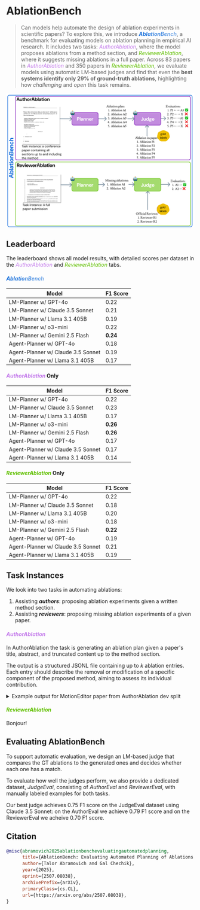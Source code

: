 <style type="text/css">
.ablationbench {
  background: linear-gradient(to right, #0C69DA,rgb(129, 176, 233));
  -webkit-text-fill-color: transparent;
  -webkit-background-clip: text;
  font-weight: bold;
  font-style: italic;
}

.authorablation {
  background: linear-gradient(to right, rgb(196, 124, 235),rgb(196, 124, 235));
  -webkit-text-fill-color: transparent;
  -webkit-background-clip: text;
  font-style: italic;
}

.reviewerablation {
  background: linear-gradient(to right, #60BF00, #60BF00);
  -webkit-text-fill-color: transparent;
  -webkit-background-clip: text;
  font-style: italic;
}
</style>
# AblationBench


> Can models help automate the design of ablation experiments in scientific papers? To explore this, we introduce <span class="ablationbench">AblationBench</span>, a benchmark for evaluating models on ablation planning in empirical AI research. It includes two tasks: <span class="authorablation">AuthorAblation</span>, where the model proposes ablations from a method section, and <span class="reviewerablation">ReviewerAblation</span>, where it suggests missing ablations in a full paper. Across 83 papers in <span class="authorablation">AuthorAblation</span> and 350 papers in <span class="reviewerablation">ReviewerAblation</span>, we evaluate models using automatic LM-based judges and find that even the **best systems identify only 29% of ground-truth ablations**, highlighting how *challenging* and *open* this task remains.

<center><img src="_media/figure1.png" alt="fig1"/></center>

## Leaderboard

The leaderboard shows all model results, with detailed scores per dataset in the <span class="authorablation">AuthorAblation</span> and <span class="reviewerablation">ReviewerAblation</span> tabs.

<!-- tabs:start -->

#### **<span class="ablationbench">AblationBench</span>**

| Model                             | F1 Score |
|----------------------------------|----------|
| LM-Planner w/ GPT-4o             | 0.22     |
| LM-Planner w/ Claude 3.5 Sonnet  | 0.21     |
| LM-Planner w/ Llama 3.1 405B     | 0.19     |
| LM-Planner w/ o3-mini            | 0.22     |
| LM-Planner w/ Gemini 2.5 Flash   | **0.24**     |
| Agent-Planner w/ GPT-4o          | 0.18     |
| Agent-Planner w/ Claude 3.5 Sonnet | 0.19   |
| Agent-Planner w/ Llama 3.1 405B  | 0.17     |

#### **<span class="authorablation">AuthorAblation</span> Only**

| Model                             | F1 Score |
|----------------------------------|----------|
| LM-Planner w/ GPT-4o             | 0.22     |
| LM-Planner w/ Claude 3.5 Sonnet  | 0.23     |
| LM-Planner w/ Llama 3.1 405B     | 0.17     |
| LM-Planner w/ o3-mini            | **0.26**     |
| LM-Planner w/ Gemini 2.5 Flash   | **0.26**     |
| Agent-Planner w/ GPT-4o          | 0.17     |
| Agent-Planner w/ Claude 3.5 Sonnet | 0.17   |
| Agent-Planner w/ Llama 3.1 405B  | 0.14     |


#### **<span class="reviewerablation">ReviewerAblation</span> Only**

| Model                             | F1 Score |
|----------------------------------|----------|
| LM-Planner w/ GPT-4o             | 0.22     |
| LM-Planner w/ Claude 3.5 Sonnet  | 0.18     |
| LM-Planner w/ Llama 3.1 405B     | 0.20     |
| LM-Planner w/ o3-mini            | 0.18     |
| LM-Planner w/ Gemini 2.5 Flash   | **0.22**     |
| Agent-Planner w/ GPT-4o          | 0.19     |
| Agent-Planner w/ Claude 3.5 Sonnet | 0.21   |
| Agent-Planner w/ Llama 3.1 405B  | 0.19     |


<!-- tabs:end -->


## Task Instances

We look into two tasks in automating ablations: 
1. Assisting ***authors***: proposing ablation experiments given a written method section.
2. Assisting ***reviewers***: proposing missing ablation experiments of a given paper.

<!-- tabs:start -->

#### **<span class="authorablation">AuthorAblation</span>**

In AuthorAblation the task is generating an ablation plan given a paper's title, abstract, and truncated content up to the method section.

The output is a structured JSONL file containing up to $k$ ablation entries. Each entry should describe the removal or modification of a specific component of the proposed method, aiming to assess its individual contribution.

<details>
<summary>Example output for MotionEditor paper from AuthorAblation dev split</summary>

```json
[
    {
        "name": "CS Attention Ablation",
        "ablated_part": "CS Attention",
        "action": "REPLACE",
        "replacement": ["Sparse Attention"],
        "metrics": ["visual quality"]
    },
    {
        "name": "Cross Attention in Motion Adapter Ablation",
        "ablated_part": "Cross attention in motion adapter",
        "action": "REMOVE",
        "metrics": ["visual quality"]
    },
    {
        "name": "Motion Adapter Ablation",
        "ablated_part": "Motion adapter",
        "action": "REMOVE",
        "metrics": ["visual quality"]
    },
    {
        "name": "High-Fidelity Attention Injection Ablation",
        "ablated_part": "High-fidelity attention injection",
        "action": "REMOVE",
        "metrics": ["visual quality"]
    },
    {
        "name": "Skeleton Alignment Ablation",
        "ablated_part": "Skeleton alignment",
        "action": "REMOVE",
        "metrics": ["visual quality"]
    }
]
```
</details>

#### **<span class="reviewerablation">ReviewerAblation</span>**

Bonjour!

<!-- tabs:end -->


## Evaluating AblationBench

To support automatic evaluation, we design an LM-based judge that compares the GT ablations to the generated ones and decides whether each one has a match.

To evaluate how well the judges perform, we also provide a dedicated dataset, *JudgeEval*, consisting of *AuthorEval* and *ReviewerEval*, with manually labeled examples for both tasks.

Our best judge achieves 0.75 F1 score on the JudgeEval dataset using Claude 3.5 Sonnet: on the AuthorEval we achieve 0.79 F1 score and on the ReviewerEval we acheive 0.70 F1 score.


## Citation

```bibtex
@misc{abramovich2025ablationbenchevaluatingautomatedplanning,
      title={AblationBench: Evaluating Automated Planning of Ablations in Empirical AI Research}, 
      author={Talor Abramovich and Gal Chechik},
      year={2025},
      eprint={2507.08038},
      archivePrefix={arXiv},
      primaryClass={cs.CL},
      url={https://arxiv.org/abs/2507.08038}, 
}
```